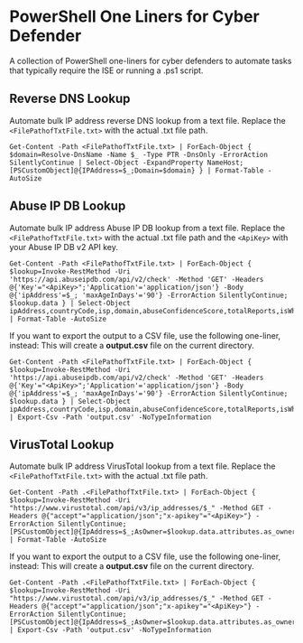 # PowerShell One Liners for Cyber Defender

A collection of PowerShell one-liners for cyber defenders to automate tasks that typically require the ISE or running a .ps1 script.

## Reverse DNS Lookup
Automate bulk IP address reverse DNS lookup from a text file. Replace the `<FilePathofTxtFile.txt>` with the actual .txt file path.
```
Get-Content -Path <FilePathofTxtFile.txt> | ForEach-Object { $domain=Resolve-DnsName -Name $_ -Type PTR -DnsOnly -ErrorAction SilentlyContinue | Select-Object -ExpandProperty NameHost; [PSCustomObject]@{IPAddress=$_;Domain=$domain} } | Format-Table -AutoSize
```

## Abuse IP DB Lookup
Automate bulk IP address Abuse IP DB lookup from a text file. Replace the `<FilePathofTxtFile.txt>` with the actual .txt file path and the `<ApiKey>` with your Abuse IP DB v2 API key.
```
Get-Content -Path <FilePathofTxtFile.txt> | ForEach-Object { $lookup=Invoke-RestMethod -Uri 'https://api.abuseipdb.com/api/v2/check' -Method 'GET' -Headers @{'Key'="<ApiKey>";'Application'='application/json'} -Body @{'ipAddress'=$_; 'maxAgeInDays'='90'} -ErrorAction SilentlyContinue; $lookup.data } | Select-Object ipAddress,countryCode,isp,domain,abuseConfidenceScore,totalReports,isWhitelisted,isTor | Format-Table -AutoSize
```

If you want to export the output to a CSV file, use the following one-liner, instead:
This will create a **output.csv** file on the current directory.
```
Get-Content -Path <FilePathofTxtFile.txt> | ForEach-Object { $lookup=Invoke-RestMethod -Uri 'https://api.abuseipdb.com/api/v2/check' -Method 'GET' -Headers @{'Key'="<ApiKey>";'Application'='application/json'} -Body @{'ipAddress'=$_; 'maxAgeInDays'='90'} -ErrorAction SilentlyContinue; $lookup.data } | Select-Object ipAddress,countryCode,isp,domain,abuseConfidenceScore,totalReports,isWhitelisted,isTor | Export-Csv -Path 'output.csv' -NoTypeInformation
```

## VirusTotal Lookup
Automate bulk IP address VirusTotal lookup from a text file. Replace the `<FilePathofTxtFile.txt>` with the actual .txt file path.
```
Get-Content -Path .<FilePathofTxtFile.txt> | ForEach-Object { $lookup=Invoke-RestMethod -Uri "https://www.virustotal.com/api/v3/ip_addresses/$_" -Method GET -Headers @{"accept"="application/json";"x-apikey"="<ApiKey>"} -ErrorAction SilentlyContinue; [PSCustomObject]@{IpAddress=$_;AsOwner=$lookup.data.attributes.as_owner;Malicious=$lookup.data.attributes.last_analysis_stats.malicious;Suspicious=$lookup.data.attributes.last_analysis_stats.suspicious;Undetected=$lookup.data.attributes.last_analysis_stats.undetected;Harmless=$lookup.data.attributes.last_analysis_stats.harmless;Timeout=$lookup.data.attributes.last_analysis_stats.timeout}} | Format-Table -AutoSize
```

If you want to export the output to a CSV file, use the following one-liner, instead:
This will create a **output.csv** file on the current directory.
```
Get-Content -Path .<FilePathofTxtFile.txt> | ForEach-Object { $lookup=Invoke-RestMethod -Uri "https://www.virustotal.com/api/v3/ip_addresses/$_" -Method GET -Headers @{"accept"="application/json";"x-apikey"="<ApiKey>"} -ErrorAction SilentlyContinue; [PSCustomObject]@{IpAddress=$_;AsOwner=$lookup.data.attributes.as_owner;Malicious=$lookup.data.attributes.last_analysis_stats.malicious;Suspicious=$lookup.data.attributes.last_analysis_stats.suspicious;Undetected=$lookup.data.attributes.last_analysis_stats.undetected;Harmless=$lookup.data.attributes.last_analysis_stats.harmless;Timeout=$lookup.data.attributes.last_analysis_stats.timeout}} | Export-Csv -Path 'output.csv' -NoTypeInformation
```
